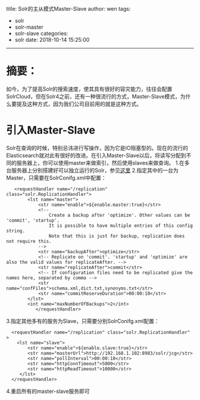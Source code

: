 title: Solr的主从模式Master-Slave
author: wen
tags:
  - solr
  - solr-master
  - solr-slave
categories:
  - solr
date: 2018-10-14 15:25:00
---
# 摘要：
如今，为了提高Solr的搜索速度，使其具有很好的容灾能力，往往会配置SolrCloud，但在Solr4之前，还有一种很流行的方式，Master-Slave模式，为什么要提及这种方式，因为我们公司目前用的就是这种方式。

# 引入Master-Slave
Solr在查询的时候，特别忌讳进行写操作，因为它是IO阻塞型的。现在的流行的Elasticsearch就对此有很好的改进。在引入Master-Slave以后，将读写分配到不同的服务器上，你可以使用master来做索引，然后使用slaves来做查询。
1.在多台服务器上分别搭建好可以独立运行的Solr，参见[这里](https://smallwenzi.github.io/2018/10/13/lr%E6%95%99%E7%A8%8B/)
2.指定其中的一台为Master，只需要在SolrConifg.xml中配置：
```
   <requestHandler name="/replication" class="solr.ReplicationHandler">
        <lst name="master">
            <str name="enable">${enable.master:true}</str>
            <!--
                Create a backup after 'optimize'. Other values can be 'commit', 'startup'.
                It is possible to have multiple entries of this config string.
                Note that this is just for backup, replication does not require this.
            -->
            <str name="backupAfter">optimize</str>
            <!-- Replicate on 'commit'. 'startup' and 'optimize' are also the valid values for replicateAfter. -->
            <str name="replicateAfter">commit</str>
            <!-- If configuration files need to be replicated give the names here, separated by comma -->
            <str name="confFiles">schema.xml,dict.txt,synonyms.txt</str>
            <str name="commitReserveDuration">00:00:10</str>
        </lst>
        <int name="maxNumberOfBackups">2</int>
           </requestHandler>
```
3.指定其他多有的服务为Slave，只需要分别SolrConifg.xml配置：
```
  <requestHandler name="/replication" class="solr.ReplicationHandler" >
    <lst name="slave">
        <str name="enable">${enable.slave:true}</str>
        <str name="masterUrl">http://192.168.1.102:8983/solr/jcg</str>
        <str name="pollInterval">00:00:10</str>
        <str name="httpConnTimeout">5000</str>
        <str name="httpReadTimeout">10000</str>
     </lst>
  </requestHandler>
```
4.重启所有的master-slave服务即可